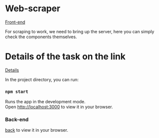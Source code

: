 # Web-scraper

[Front-end](https://web-scraper-black.vercel.app/)

For scraping to work, we need to bring up the server, here you can simply check the components themselves.

# Details of the task on the link

[Details](https://halved-join-ebd.notion.site/Coding-Challenge-e1bfa4c285024acab83be14eda44dc1e)

In the project directory, you can run:

### `npm start`

Runs the app in the development mode.\
Open [http://localhost:3000](http://localhost:3000) to view it in your browser.

### Back-end

[back](https://github.com/musiienko25/web-scraper-back) to view it in your browser.
